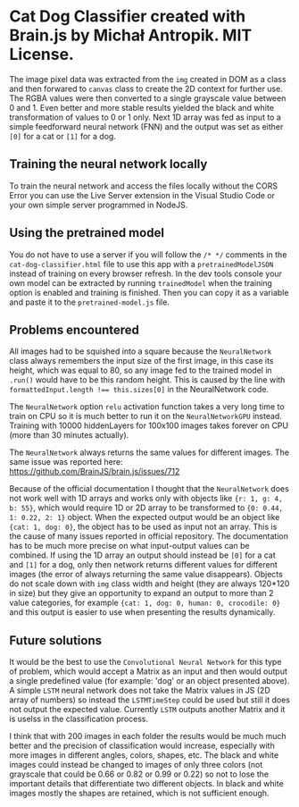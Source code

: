 # Cat Dog Classifier created with Brain.js by Michał Antropik. MIT License.

The image pixel data was extracted from the `img` created in DOM as a class and then forwared to `canvas` class to create the 2D context for further use. The RGBA values were then converted to a single grayscale value between 0 and 1. Even better and more stable results yielded the black and white transformation of values to 0 or 1 only.
Next 1D array was fed as input to a simple feedforward neural network (FNN) and the output was set as either `[0]` for a cat or `[1]` for a dog.

## Training the neural network locally

To train the neural network and access the files locally without the CORS Error you can use the Live Server extension in the Visual Studio Code or your own simple server programmed in NodeJS.

## Using the pretrained model

You do not have to use a server if you will follow the `/* */` comments in the `cat-dog-classifier.html` file to use this app with a `pretrainedModelJSON` instead of training on every browser refresh.
In the dev tools console your own model can be extracted by running `trainedModel` when the training option is enabled and training is finished. Then you can copy it as a variable and paste it to the `pretrained-model.js` file.

## Problems encountered

All images had to be squished into a square because the `NeuralNetwork` class always remembers the input size of the first image, in this case its height, which was equal to 80, so any image fed to the trained model in `.run()` would have to be this random height. This is caused by the line with `formattedInput.length !== this.sizes[0]` in the NeuralNetwork code.

The `NeuralNetwork` option `relu` activation function takes a very long time to train on CPU so it is much better to run it on the `NeuralNetworkGPU` instead.
Training with 10000 hiddenLayers for 100x100 images takes forever on CPU (more than 30 minutes actually).

The `NeuralNetwork` always returns the same values for different images. The same issue was reported here: https://github.com/BrainJS/brain.js/issues/712

Because of the official documentation I thought that the `NeuralNetwork` does not work well with 1D arrays and works only with objects like `{r: 1, g: 4, b: 55}`, which would require 1D or 2D array to be transformed to `{0: 0.44, 1: 0.22, 2: 1}` object.
When the expected output would be an object like `{cat: 1, dog: 0}`, the object has to be used as input not an array. This is the cause of many issues reported in official repository. The documentation has to be much more precise on what input-output values can be combined. If using the 1D array an output should instead be `[0]` for a cat and `[1]` for a dog, only then network returns different values for different images (the error of always returning the same value disappears).
Objects do not scale down with `img` class width and height (they are always 120\*120 in size) but they give an opportunity to expand an output to more than 2 value categories, for example `{cat: 1, dog: 0, human: 0, crocodile: 0}` and this output is easier to use when presenting the results dynamically.

## Future solutions

It would be the best to use the `Convolutional Neural Network` for this type of problem, which would accept a Matrix as an input and then would output a single predefined value (for example: 'dog' or an object presented above).
A simple `LSTM` neural network does not take the Matrix values in JS (2D array of numbers) so instead the `LSTMTimeStep` could be used but still it does not output the expected value. Currently `LSTM` outputs another Matrix and it is uselss in the classification process.

I think that with 200 images in each folder the results would be much much better and the precision of classification would increase, especially with more images in different angles, colors, shapes, etc. The black and white images could instead be changed to images of only three colors (not grayscale that could be 0.66 or 0.82 or 0.99 or 0.22) so not to lose the important details that differentiate two different objects. In black and white images mostly the shapes are retained, which is not sufficient enough.
